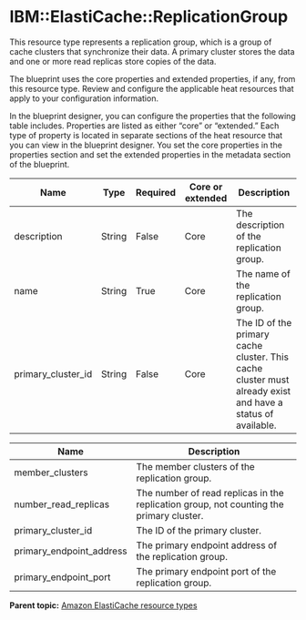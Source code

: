 # IBM::ElastiCache::ReplicationGroup

This resource type represents a replication group, which is a group of cache clusters that synchronize their data. A primary cluster stores the data and one or more read replicas store copies of the data.

The blueprint uses the core properties and extended properties, if any, from this resource type. Review and configure the applicable heat resources that apply to your configuration information.

In the blueprint designer, you can configure the properties that the following table includes. Properties are listed as either “core” or “extended.” Each type of property is located in separate sections of the heat resource that you can view in the blueprint designer. You set the core properties in the properties section and set the extended properties in the metadata section of the blueprint.

|Name|Type|Required|Core or extended|Description|
|----|----|--------|----------------|-----------|
|description|String|False|Core|The description of the replication group.|
|name|String|True|Core|The name of the replication group.|
|primary\_cluster\_id|String|False|Core|The ID of the primary cache cluster. This cache cluster must already exist and have a status of available.|

|Name|Description|
|----|-----------|
|member\_clusters|The member clusters of the replication group.|
|number\_read\_replicas|The number of read replicas in the replication group, not counting the primary cluster.|
|primary\_cluster\_id|The ID of the primary cluster.|
|primary\_endpoint\_address|The primary endpoint address of the replication group.|
|primary\_endpoint\_port|The primary endpoint port of the replication group.|

**Parent topic:** [Amazon ElastiCache resource types](../../com.ibm.edt.heat.reference.doc/topics/ref_heat_types_elasticache_ov.md)


